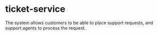 # ticket-service
The system allows customers to be able to place support requests, and support agents to process the request.

